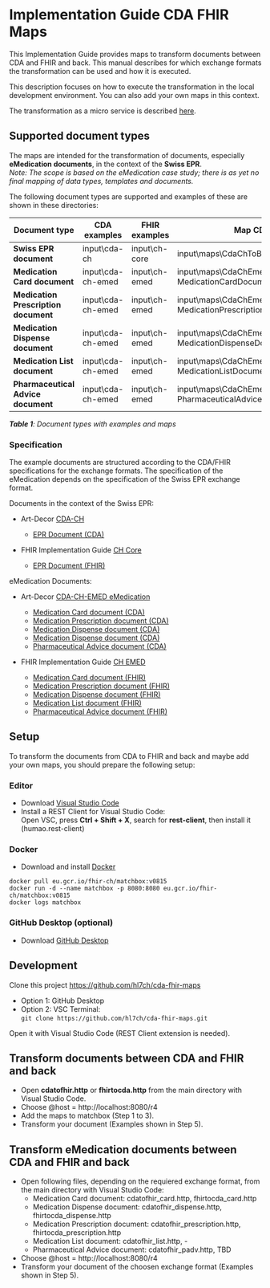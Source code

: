 # Implementation Guide CDA FHIR Maps

This Implementation Guide provides maps to transform documents between CDA and FHIR and back. This manual describes for which exchange formats the transformation can be used and how it is executed.   

This description focuses on how to execute the transformation in the local development environment. You can also add your own maps in this context. 

The transformation as a micro service is described [here](https://github.com/ahdis/test.ahdis.ch/blob/master/Transformation_FHIR-CDA.md).


## Supported document types

The maps are intended for the transformation of documents, especially **eMedication documents**, in the context of the **Swiss EPR**.   
*Note: The scope is based on the eMedication case study; there is as yet no final mapping of data types, templates and documents.*

The following document types are supported and examples of these are shown in these directories:

Document type | CDA examples | FHIR examples | Map CDA to FHIR | Map FHIR to CDA
-------- | -------- | -------- | -------- | --------
**Swiss EPR document** | input\cda-ch | input\ch-core | input\maps\CdaChToBundle.map | input\maps\BundleToCdaCh.map
**Medication Card document** | input\cda-ch-emed | input\ch-emed | input\maps\CdaChEmed MedicationCardDocumentToBundle.map | input\maps\BundleToCdaChEmed MedicationCardDocument.map
**Medication Prescription document** | input\cda-ch-emed | input\ch-emed | input\maps\CdaChEmed MedicationPrescriptionDocumentToBundle.map | input\maps\BundleToCdaChEmed MedicationPrescriptionDocument.map
**Medication Dispense document** | input\cda-ch-emed | input\ch-emed | input\maps\CdaChEmed MedicationDispenseDocumentToBundle.map | input\maps\BundleToCdaCh EmedMedicationDispenseDocument.map
**Medication List document** | input\cda-ch-emed | input\ch-emed | input\maps\CdaChEmed MedicationListDocumentToBundle.map | -
**Pharmaceutical Advice document** | input\cda-ch-emed | input\ch-emed | input\maps\CdaChEmed PharmaceuticalAdviceDocumentToBundle.map | TBD

***Table 1**: Document types with examples and maps*

### Specification

The example documents are structured according to the CDA/FHIR specifications for the exchange formats. The specification of the eMedication depends on the specification of the Swiss EPR exchange format.

Documents in the context of the Swiss EPR:

* Art-Decor [CDA-CH](https://art-decor.org/art-decor/decor-project--hl7chcda-)
   * [EPR Document (CDA)](https://art-decor.org/art-decor/decor-templates--hl7chcda-?section=templates&amp;id=2.16.756.5.30.1.1.10.1.9&amp;effectiveDate=2019-10-17T15:22:41&amp;language=en-US)
   
* FHIR Implementation Guide [CH Core](http://fhir.ch/ig/ch-core/index.html)
   * [EPR Document (FHIR)](https://build.fhir.org/ig/hl7ch/ch-core//StructureDefinition-ch-core-document-epr.html)

eMedication Documents:

* Art-Decor [CDA-CH-EMED eMedication](https://art-decor.org/art-decor/decor-project--cdachemed-)
   * [Medication Card document (CDA)](https://art-decor.org/art-decor/decor-templates--cdachemed-?section=templates&amp;id=2.16.756.5.30.1.1.10.1.3&amp;effectiveDate=2016-05-13T00:00:00&amp;language=en-US)
   * [Medication Prescription document (CDA)](https://art-decor.org/art-decor/decor-templates--cdachemed-?section=templates&amp;id=2.16.756.5.30.1.1.10.1.4&amp;effectiveDate=2016-05-21T00:00:00&amp;language=en-US)
   * [Medication Dispense document (CDA)](https://art-decor.org/art-decor/decor-templates--cdachemed-?section=templates&amp;id=2.16.756.5.30.1.1.10.1.5&amp;effectiveDate=2016-05-21T00:00:00&amp;language=en-US)   
   * [Medication Dispense document (CDA)](https://art-decor.org/art-decor/decor-templates--cdachemed-?section=templates&id=2.16.756.5.30.1.1.10.1.13&effectiveDate=2018-01-22T15:17:26&language=en-US) 
   * [Pharmaceutical Advice document (CDA)](https://art-decor.org/art-decor/decor-templates--cdachemed-?section=templates&id=2.16.756.5.30.1.1.10.1.6&effectiveDate=2016-05-21T00:00:00&language=en-US)   
   
* FHIR Implementation Guide [CH EMED](http://fhir.ch/ig/ch-emed/index.html)
   * [Medication Card document (FHIR)](http://fhir.ch/ig/ch-emed/StructureDefinition-ch-emed-document-medicationcard.html)
   * [Medication Prescription document (FHIR)](http://fhir.ch/ig/ch-emed/StructureDefinition-ch-emed-document-medicationprescription.html)
   * [Medication Dispense document (FHIR)](http://fhir.ch/ig/ch-emed/StructureDefinition-ch-emed-document-medicationdispense.html)
   * [Medication List document (FHIR)](http://fhir.ch/ig/ch-emed/StructureDefinition-ch-emed-document-medicationlist.html)
   * [Pharmaceutical Advice document (FHIR)](http://fhir.ch/ig/ch-emed/StructureDefinition-ch-emed-document-pharmaceuticaladvice.html)


## Setup

To transform the documents from CDA to FHIR and back and maybe add your own maps, you should prepare the following setup:

### Editor

* Download [Visual Studio Code](https://code.visualstudio.com/docs/setup/setup-overview)
* Install a REST Client for Visual Studio Code:   
    Open VSC, press **Ctrl + Shift + X**, search for **rest-client**, then install it (humao.rest-client) 

### Docker

* Download and install [Docker](https://www.docker.com/)

```
docker pull eu.gcr.io/fhir-ch/matchbox:v0815
docker run -d --name matchbox -p 8080:8080 eu.gcr.io/fhir-ch/matchbox:v0815
docker logs matchbox
```

### GitHub Desktop (optional)

* Download [GitHub Desktop](https://desktop.github.com/)


## Development

Clone this project https://github.com/hl7ch/cda-fhir-maps
   * Option 1: GitHub Desktop
   * Option 2: VSC Terminal:   
    `git clone https://github.com/hl7ch/cda-fhir-maps.git`

Open it with Visual Studio Code (REST Client extension is needed).


## Transform documents between CDA and FHIR and back
* Open **cdatofhir.http** or **fhirtocda.http** from the main directory with Visual Studio Code. 
* Choose @host = http://localhost:8080/r4  
* Add the maps to matchbox (Step 1 to 3).
* Transform your document (Examples shown in Step 5).

## Transform eMedication documents between CDA and FHIR and back
* Open following files, depending on the requiered exchange format, from the main directory with Visual Studio Code:
   * Medication Card document: cdatofhir_card.http, fhirtocda_card.http
   * Medication Dispense document: cdatofhir_dispense.http, fhirtocda_dispense.http
   * Medication Prescription document: cdatofhir_prescription.http, fhirtocda_prescription.http
   * Medication List document: cdatofhir_list.http, -
   * Pharmaceutical Advice document: cdatofhir_padv.http, TBD
* Choose @host = http://localhost:8080/r4  
* Transform your document of the choosen exchange format (Examples shown in Step 5).
